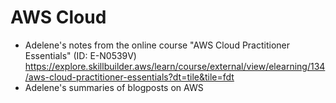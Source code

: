 # AWS Cloud
* Adelene's notes from the online course "AWS Cloud Practitioner Essentials" (ID: E-N0539V)
https://explore.skillbuilder.aws/learn/course/external/view/elearning/134/aws-cloud-practitioner-essentials?dt=tile&tile=fdt
* Adelene's summaries of blogposts on AWS 





